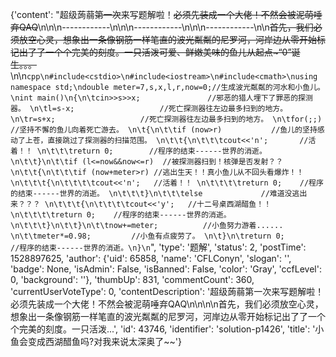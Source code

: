 {'content': "超级蒟蒻~~第一次~~来写题解啦！~~必须先装成一个大佬！不然会被泥萌唾弃QAQ~~\n\n\n------------\n\n\n------------\n\n\n------------\n\n~~首先，我们必须放空心灵，想象出一条像钢筋一样笔直的波光粼粼的尼罗河，河岸边从零开始标记出了了一个个完美的刻度。一只活泼可爱、鲜嫩美味的鱼儿从起点~“0”诞生。。。~~\n\n```cpp\n#include<cstdio>\n#include<iostream>\n#include<cmath>\nusing namespace std;\ndouble meter=7,s,x,l,r,now=0;//生成波光粼粼的河水和小鱼儿。 \nint main()\n{\n\tcin>>s>>x;               //邪恶的猎人埋下了罪恶的探测器。 \n\tl=s-x;                   //死亡探测器往左边最多扫到的地方。 \n\tr=s+x;                   //死亡探测器往左边最多扫到的地方。 \n\tfor(;;)                  //坚持不懈的鱼儿向着死亡游去。 \n\t{\n\t\tif (now>r)           //鱼儿的坚持感动了上苍，直接跳过了探测器的扫描范围。 \n\t\t{\n\t\t\tcout<<'n';       //活着！！ \n\t\t\treturn 0;        //程序的结束------世界的消逝。 \n\t\t}\n\t\tif (l<=now&&now<=r)  //被探测器扫到！核弹是否发射？？ \n\t\t{\n\t\t\tif (now+meter>r) //逃出生天！！真小鱼儿从不回头看爆炸！！ \n\t\t\t{\n\t\t\t\tcout<<'n';   //活着！！ \n\t\t\t\treturn 0;    //程序的结束------世界的消逝。 \n\t\t\t}\n\t\t\telse             //难道没逃出来？？？ \n\t\t\t{\n\t\t\t\tcout<<'y';   //十二号桌西湖醋鱼！！ \n\t\t\t\treturn 0;    //程序的结束------世界的消逝。 \n\t\t\t}\n\t\t}\n\t\tnow+=meter;          //小鱼努力游着...... \n\t\tmeter*=0.98;         //小鱼有点疲劳了。 \n\t}\n\treturn 0;                //程序的结束------世界的消逝。\n}\n```", 'type': '题解', 'status': 2, 'postTime': 1528897625, 'author': {'uid': 65858, 'name': 'CFLConyn', 'slogan': '', 'badge': None, 'isAdmin': False, 'isBanned': False, 'color': 'Gray', 'ccfLevel': 0, 'background': ''}, 'thumbUp': 831, 'commentCount': 360, 'currentUserVoteType': 0, 'contentDescription': '超级蒟蒻第一次来写题解啦！必须先装成一个大佬！不然会被泥萌唾弃QAQ\n\n\n\n首先，我们必须放空心灵，想象出一条像钢筋一样笔直的波光粼粼的尼罗河，河岸边从零开始标记出了了一个个完美的刻度。一只活泼...', 'id': 43746, 'identifier': 'solution-p1426', 'title': '小鱼会变成西湖醋鱼吗?对我来说太深奥了~~'}